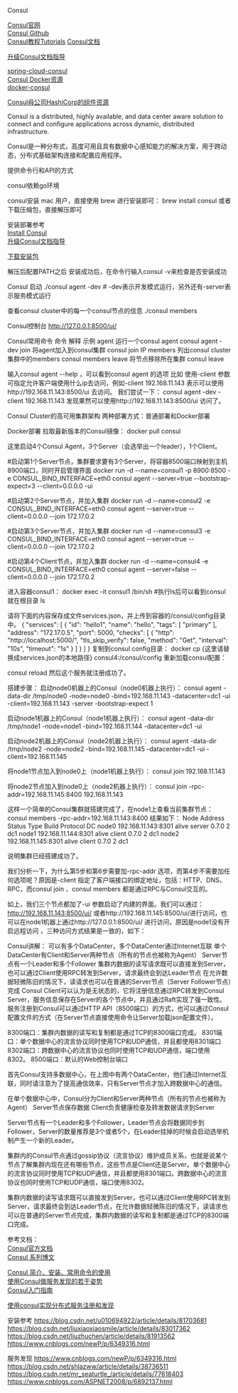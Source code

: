 Consul


[Consul官网](https://www.consul.io/)  
[Consul Github](https://github.com/hashicorp/consul)  
[Consul教程Tutorials](https://learn.hashicorp.com/consul)
[Consul文档](https://www.consul.io/docs)


[升级Consul文档指导](https://www.consul.io/docs/upgrading.html)

[spring-cloud-consul](https://spring.io/projects/spring-cloud-consul)  
[Consul Docker资源](https://hub.docker.com/_/consul?tab=tags)  
[docker-consul](https://github.com/gliderlabs/docker-consul)  


[Consul母公司HashiCorp的组件资源](https://www.hashicorp.com/resources)  


Consul is a distributed, highly available, and data center aware solution to connect and configure applications across dynamic, distributed infrastructure.

Consul是一种分布式，高度可用且具有数据中心感知能力的解决方案，用于跨动态，分布式基础架构连接和配置应用程序。


提供命令行和API的方式


consul依赖go环境

consul安装
mac 用户，直接使用 brew 进行安装即可： brew install consul
或者下载压缩包，直接解压即可

安装部署参考  
[Install Consul](https://learn.hashicorp.com/consul/getting-started/install)  
[升级Consul文档指导](https://www.consul.io/docs/upgrading.html)


[下载安装包](https://www.consul.io/downloads)

解压后配置PATH之后
安装成功后，在命令行输入consul -v来检查是否安装成功

Consul 启动
./consul agent -dev           # -dev表示开发模式运行，另外还有-server表示服务模式运行


查看consul cluster中的每一个consul节点的信息
./consul members

Consul控制台
http://127.0.0.1:8500/ui/


Consul常用命令
命令	解释	示例
agent	运行一个consul agent	consul agent -dev
join	将agent加入到consul集群	consul join IP
members	列出consul cluster集群中的members	consul members
leave	将节点移除所在集群	consul leave


输入consul agent --help ，可以看到consul agent 的选项
比如
使用-client 参数可指定允许客户端使用什么ip去访问，例如-client 192.168.11.143 表示可以使用http://192.168.11.143:8500/ui 去访问。
我们尝试一下：
consul agent -dev -client 192.168.11.143
发现果然可以使用http://192.168.11.143:8500/ui 访问了。




Consul Cluster的高可用集群架构
两种部署方式：普通部署和Docker部署


Docker部署
拉取最新版本的Consul镜像：
docker pull consul

这里启动4个Consul Agent，3个Server（会选举出一个leader），1个Client。

#启动第1个Server节点，集群要求要有3个Server，将容器8500端口映射到主机8900端口，同时开启管理界面
docker run -d --name=consul1 -p 8900:8500 -e CONSUL_BIND_INTERFACE=eth0 consul agent --server=true --bootstrap-expect=3 --client=0.0.0.0 -ui
 
#启动第2个Server节点，并加入集群
docker run -d --name=consul2 -e CONSUL_BIND_INTERFACE=eth0 consul agent --server=true --client=0.0.0.0 --join 172.17.0.2
 
#启动第3个Server节点，并加入集群
docker run -d --name=consul3 -e CONSUL_BIND_INTERFACE=eth0 consul agent --server=true --client=0.0.0.0 --join 172.17.0.2
 
#启动第4个Client节点，并加入集群
docker run -d --name=consul4 -e CONSUL_BIND_INTERFACE=eth0 consul agent --server=false --client=0.0.0.0 --join 172.17.0.2

进入容器consul1：
docker exec -it consul1 /bin/sh
#执行ls后可以看到consul就在根目录
ls

请将下面的内容保存成文件services.json，并上传到容器的/consul/config目录中。
{
  "services": [
    {
      "id": "hello1",
      "name": "hello",
      "tags": [
        "primary"
      ],
      "address": "172.17.0.5",
      "port": 5000,
      "checks": [
        {
        "http": "http://localhost:5000/",
        "tls_skip_verify": false,
        "method": "Get",
        "interval": "10s",
        "timeout": "1s"
        }
      ]
    }
  ]
}
复制到consul config目录：
docker cp {这里请替换成services.json的本地路径} consul4:/consul/config
重新加载consul配置：

consul reload
然后这个服务就注册成功了。



搭建步骤：
启动node0机器上的Consul（node0机器上执行）：
consul agent -data-dir /tmp/node0 -node=node0 -bind=192.168.11.143 -datacenter=dc1 -ui -client=192.168.11.143 -server -bootstrap-expect 1

启动node1机器上的Consul（node1机器上执行）：
consul agent -data-dir /tmp/node1 -node=node1 -bind=192.168.11.144 -datacenter=dc1 -ui

启动node2机器上的Consul（node2机器上执行）：
consul agent -data-dir /tmp/node2 -node=node2 -bind=192.168.11.145 -datacenter=dc1 -ui -client=192.168.11.145

将node1节点加入到node0上（node1机器上执行）：
consul join 192.168.11.143

将node2节点加入到node0上（node2机器上执行）：
consul join -rpc-addr=192.168.11.145:8400  192.168.11.143

这样一个简单的Consul集群就搭建完成了，在node1上查看当前集群节点：
consul members -rpc-addr=192.168.11.143:8400
结果如下：
Node   Address              Status  Type    Build  Protocol  DC
node0  192.168.11.143:8301  alive   server  0.7.0  2         dc1
node1  192.168.11.144:8301  alive   client  0.7.0  2         dc1
node2  192.168.11.145:8301  alive   client  0.7.0  2         dc1

说明集群已经搭建成功了。

我们分析一下，为什么第5步和第6步需要加-rpc-addr 选项，而第4步不需要加任何选项呢？原因是-client 指定了客户端接口的绑定地址，包括：HTTP、DNS、RPC，而consul join 、consul members 都是通过RPC与Consul交互的。

如上，我们三个节点都加了-ui 参数启动了内建的界面。我们可以通过：http://192.168.11.143:8500/ui/ 或者http://192.168.11.145:8500/ui/进行访问，也可以在node1机器上通过http://127.0.0.1:8500/ui/ 进行访问，原因是node1没有开启远程访问 ，三种访问方式结果是一致的，如下：






Consul讲解：
可以有多个DataCenter，多个DataCenter通过Internet互联
单个DataCenter有Client和Server两种节点（所有的节点也被称为Agent）
Server节点有一个Leader和多个Follower
集群内数据的读写请求既可以直接发到Server，也可以通过Client使用RPC转发到Server，请求最终会到达Leader节点
在允许数据轻微陈旧的情况下，读请求也可以在普通的Server节点（Server Follower节点）完成
Consul Client可以认为是无状态的，它将注册信息通过RPC转发到Consul Server，服务信息保存在Server的各个节点中，并且通过Raft实现了强一致性。
服务注册到Consul可以通过HTTP API（8500端口）的方式，也可以通过Consul配置文件的方式（在Server节点直接使用命令让Server加载json配置文件）。


8300端口：集群内数据的读写和复制都是通过TCP的8300端口完成。
8301端口：单个数据中心的流言协议同时使用TCP和UDP通信，并且都使用8301端口
8302端口：跨数据中心的流言协议也同时使用TCP和UDP通信，端口使用8302。
8500端口：默认的Web控制台端口


首先Consul支持多数据中心，在上图中有两个DataCenter，他们通过Internet互联，同时请注意为了提高通信效率，只有Server节点才加入跨数据中心的通信。

在单个数据中心中，Consul分为Client和Server两种节点（所有的节点也被称为Agent）
Server节点保存数据
Client负责健康检查及转发数据请求到Server

Server节点有一个Leader和多个Follower，Leader节点会将数据同步到Follower，Server的数量推荐是3个或者5个，在Leader挂掉的时候会启动选举机制产生一个新的Leader。

集群内的Consul节点通过gossip协议（流言协议）维护成员关系，也就是说某个节点了解集群内现在还有哪些节点，这些节点是Client还是Server。单个数据中心的流言协议同时使用TCP和UDP通信，并且都使用8301端口。跨数据中心的流言协议也同时使用TCP和UDP通信，端口使用8302。

集群内数据的读写请求既可以直接发到Server，也可以通过Client使用RPC转发到Server，请求最终会到达Leader节点，在允许数据轻微陈旧的情况下，读请求也可以在普通的Server节点完成，集群内数据的读写和复制都是通过TCP的8300端口完成。




参考文档：  
[Consul官方文档](https://learn.hashicorp.com/collections/consul/getting-started)  
[Consul 系列博文](https://www.cnblogs.com/java-zhao/category/810861.html)  


[Consul 简介、安装、常用命令的使用](https://blog.csdn.net/u010046908/article/details/61916389)  
[使用Consul做服务发现的若干姿势](http://blog.didispace.com/consul-service-discovery-exp/)  
[Consul入门指南](https://book-consul-guide.vnzmi.com/)  

[使用consul实现分布式服务注册和发现](https://www.tuicool.com/articles/M3QFven)  





安装参考
https://blog.csdn.net/u010694922/article/details/81703681
https://blog.csdn.net/liuxiaoxiaosmile/article/details/83017362
https://blog.csdn.net/liuzhuchen/article/details/81913562
https://www.cnblogs.com/newP/p/6349316.html


服务发现
https://www.cnblogs.com/newP/p/6349316.html
https://blog.csdn.net/shlazww/article/details/38736511
https://blog.csdn.net/mr_seaturtle_/article/details/77618403
https://www.cnblogs.com/ASPNET2008/p/6892137.html



